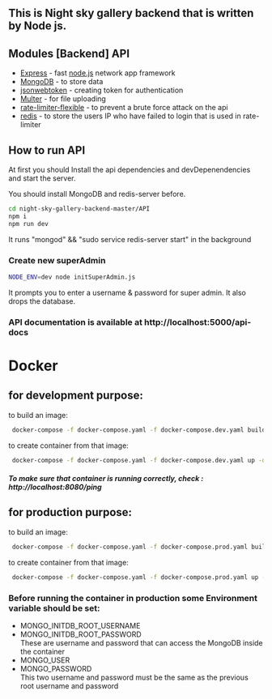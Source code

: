 
## This is Night sky gallery backend that is written by Node js.

## Modules [Backend] API
- [Express] - fast [node.js](https://nodejs.org/) network app framework
- [MongoDB] - to store data
- [jsonwebtoken] -  creating token for  authentication
- [Multer] - for file uploading
- [rate-limiter-flexible] - to prevent a brute force attack on the api
- [redis] - to store the users IP who have failed to login that is used in rate-limiter

## How to run API

At first you should Install the api dependencies and devDepenendencies and start the server.

You should install MongoDB and redis-server before.
```sh
cd night-sky-gallery-backend-master/API
npm i
npm run dev
```
It runs "mongod" && "sudo service redis-server start" in the background

### Create new superAdmin
```sh
NODE_ENV=dev node initSuperAdmin.js
```
It prompts you to enter a username & password for super admin. It also drops the database.

   [Socket.io]: <https://socket.io/>
   [express]: <http://expressjs.com>
   [Passport-js]: <http://www.passportjs.org/>
   [MongoDB]: <https://www.mongodb.com/>
   [jsonwebtoken]: <https://github.com/auth0/node-jsonwebtoken>
   [Multer]: <https://github.com/expressjs/multer>
   [rate-limiter-flexible]: <https://github.com/animir/node-rate-limiter-flexible>
   [redis]: <https://redis.io/>
   
   
   ### API documentation is available at http://localhost:5000/api-docs
   
  
   # Docker
   
   ## for development purpose:
   
   to build an image:
  ```sh
   docker-compose -f docker-compose.yaml -f docker-compose.dev.yaml build
  ```
  
  to create container from that image:
  ```sh
   docker-compose -f docker-compose.yaml -f docker-compose.dev.yaml up -d
  ```
  ##### To make sure that container is running correctly, check : http://localhost:8080/ping
  
 ## for production purpose:

to build an image:
  ```sh
   docker-compose -f docker-compose.yaml -f docker-compose.prod.yaml build
  ```
  
  to create container from that image:
  ```sh
   docker-compose -f docker-compose.yaml -f docker-compose.prod.yaml up -d
  ```
### Before running the container in production some Environment variable should be set:
- MONGO_INITDB_ROOT_USERNAME 
- MONGO_INITDB_ROOT_PASSWORD\
    These are username and password that can access the MongoDB inside the container
- MONGO_USER
- MONGO_PASSWORD\
  This two username and password must be the same as the previous root username and password


 
  